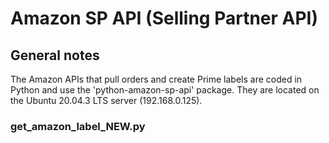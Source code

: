 # Amazon SP API (Selling Partner API)

## General notes

The Amazon APIs that pull orders and create Prime labels are coded in Python and use the 'python-amazon-sp-api' package. They are located on the Ubuntu 20.04.3 LTS server (192.168.0.125).

### get_amazon_label_NEW.py

